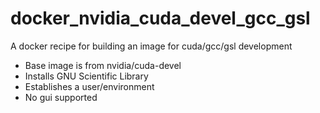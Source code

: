 # docker_nvidia_cuda_devel_gcc_gsl
A docker recipe for building an image for cuda/gcc/gsl development 

* Base image is from nvidia/cuda-devel
* Installs GNU Scientific Library 
* Establishes a user/environment
* No gui supported

